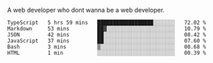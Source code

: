 A web developer who dont wanna be a web developer.

<!--START_SECTION:waka-->

```text
TypeScript   5 hrs 59 mins   ██████████████████░░░░░░░   72.02 %
Markdown     53 mins         ██▓░░░░░░░░░░░░░░░░░░░░░░   10.79 %
JSON         42 mins         ██░░░░░░░░░░░░░░░░░░░░░░░   08.42 %
JavaScript   37 mins         ██░░░░░░░░░░░░░░░░░░░░░░░   07.60 %
Bash         3 mins          ▒░░░░░░░░░░░░░░░░░░░░░░░░   00.68 %
HTML         1 min           ░░░░░░░░░░░░░░░░░░░░░░░░░   00.39 %
```

<!--END_SECTION:waka-->
